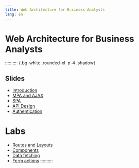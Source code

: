 ```yaml
---
title: Web Architecture for Business Analysts
lang: en
---
```


# Web Architecture for Business Analysts

:::::::::: {.bg-white .rounded-xl .p-4 .shadow}
## Slides

- [Introduction](/AW4C/slides/01-introduction)
- [MPA and AJAX](/AW4C/slides/02-mpa)
- [SPA](/AW4C/slides/03-spa)
- [API Design](/AW4C/slides/04-api)
- [Authentication](/AW4C/slides/05-auth)

# Labs

- [Routes and Layouts](/AW4C/slides/lab-01-routes)
- [Components](/AW4C/slides/lab-02-components)
- [Data fetching](/AW4C/slides/lab-03-databases)
- [Form actions](/AW4C/slides/lab-04-actions)
::::::::::